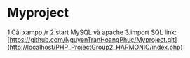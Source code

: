 # Myproject
1.Cài xampp /r
2.start MySQL và apache
3.import SQL
link: [https://github.com/NguyenTranHoangPhuc/Myproject.git](http://localhost/PHP_ProjectGroup2_HARMONIC/index.php)
